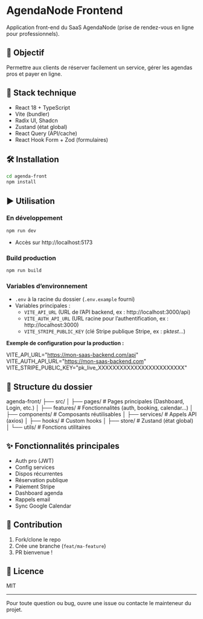 # AgendaNode Frontend

Application front-end du SaaS AgendaNode (prise de rendez-vous en ligne pour professionnels).

## 🎯 Objectif

Permettre aux clients de réserver facilement un service, gérer les agendas pros et payer en ligne.

## 🚀 Stack technique

- React 18 + TypeScript
- Vite (bundler)
- Radix UI, Shadcn
- Zustand (état global)
- React Query (API/cache)
- React Hook Form + Zod (formulaires)

## 🛠️ Installation

```bash
cd agenda-front
npm install
```

## ▶️ Utilisation

### En développement

```bash
npm run dev
```

- Accès sur http://localhost:5173

### Build production

```bash
npm run build
```

### Variables d’environnement

- `.env` à la racine du dossier (`.env.example` fourni)
- Variables principales :
  - `VITE_API_URL` (URL de l’API backend, ex : http://localhost:3000/api)
  - `VITE_AUTH_API_URL` (URL racine pour l’authentification, ex : http://localhost:3000)
  - `VITE_STRIPE_PUBLIC_KEY` (clé Stripe publique Stripe, ex : pk*test*...)

**Exemple de configuration pour la production :**

VITE_API_URL="https://mon-saas-backend.com/api"
VITE_AUTH_API_URL="https://mon-saas-backend.com"
VITE_STRIPE_PUBLIC_KEY="pk_live_XXXXXXXXXXXXXXXXXXXXXXXX"

## 📁 Structure du dossier

agenda-front/
├── src/
│ ├── pages/ # Pages principales (Dashboard, Login, etc.)
│ ├── features/ # Fonctionnalités (auth, booking, calendar...)
│ ├── components/ # Composants réutilisables
│ ├── services/ # Appels API (axios)
│ ├── hooks/ # Custom hooks
│ ├── store/ # Zustand (état global)
│ └── utils/ # Fonctions utilitaires

## ✨ Fonctionnalités principales

- Auth pro (JWT)
- Config services
- Dispos récurrentes
- Réservation publique
- Paiement Stripe
- Dashboard agenda
- Rappels email
- Sync Google Calendar

## 🤝 Contribution

1. Fork/clone le repo
2. Crée une branche (`feat/ma-feature`)
3. PR bienvenue !

## 📄 Licence

MIT

---

Pour toute question ou bug, ouvre une issue ou contacte le mainteneur du projet.
